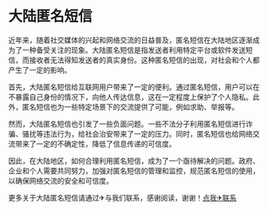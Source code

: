 # 大陆匿名短信

近年来，随着社交媒体的兴起和网络交流的日益普及，匿名短信在大陆地区逐渐成为了一种备受关注的现象。大陆匿名短信是指发送者利用特定平台或软件发送短信，而接收者无法得知发送者的真实身份。这种匿名短信的出现，对社会和个人都产生了一定的影响。

首先，大陆匿名短信给互联网用户带来了一定的便利。通过匿名短信，用户可以在不暴露自己身份的情况下，向他人传达信息，这在一定程度上保护了个人隐私。此外，匿名短信也为一些特定场景下的交流提供了可能，例如求助、举报等。

然而，大陆匿名短信也引发了一些负面问题。一些不法分子利用匿名短信进行诈骗、骚扰等违法行为，给社会治安带来了一定的压力。同时，匿名短信也给网络交流带来了一定的不确定性，降低了信息传递的可信度。

因此，在大陆地区，如何合理利用匿名短信，成为了一个亟待解决的问题。政府、企业和个人需要共同努力，加强对匿名短信的管理和监控，规范匿名短信的使用，以确保网络交流的安全和可信度。

更多关于大陆匿名短信请通过✈与我们联系，感谢阅读，谢谢！[点我✈联系](https://ads.k02.cc)
